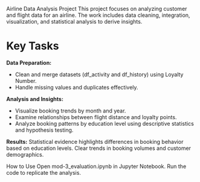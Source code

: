 Airline Data Analysis Project
This project focuses on analyzing customer and flight data for an airline. The work includes data cleaning, integration, visualization, and statistical analysis to derive insights.

# Key Tasks

**Data Preparation:**
- Clean and merge datasets (df_activity and df_history) using Loyalty Number.
- Handle missing values and duplicates effectively.

**Analysis and Insights:**
- Visualize booking trends by month and year.
- Examine relationships between flight distance and loyalty points.
- Analyze booking patterns by education level using descriptive statistics and hypothesis testing.

**Results:**
Statistical evidence highlights differences in booking behavior based on education levels.
Clear trends in booking volumes and customer demographics.

How to Use
Open mod-3_evaluation.ipynb in Jupyter Notebook.
Run the code to replicate the analysis.
